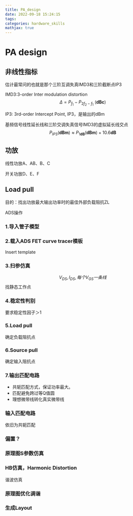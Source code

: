 ```yaml
---
title: PA_design
date: 2022-09-18 15:24:15
tags:
categories: hardware_skills 
mathjax: true
---
```

# PA design

## 非线性指标
估计最常问的也就是那个三阶互调失真IMD3和三阶截断点IP3

IMD3:3-order Inter modulation distortion 
$$
\Delta=P_{f_{1}}-P_{2f_{2}-f_{1}}\ (\mathbf{dBc})
$$

IP3: 3rd-order Intercept Point, IP3，是输出的dBm

基频信号线性延长线和三阶交调失真信号IMD3的虚拟延长线交点
$$
P_{IP3}(\mathbf{dBm})\approx P_{1\mathbf{dB}}(\mathbf{dBm})+10.6\mathbf{dB}
$$

## 功放
线性功放A、AB、B、C

开关功放D、E、F

## Load pull
目的：找出功放最大输出功率时的最佳外部负载阻抗ZL

ADS操作

### 1.导入管子模型

### 2.载入ADS FET curve tracer模板

Insert template

### 3.扫参仿真
$$
V_{DS},I_{DS},每个V_{GS}一条线
$$
找静态工作点


### 4.稳定性判别
要求稳定性因子＞1

### 5.Load pull
确定负载阻抗点

### 6.Source pull
确定输入阻抗点

### 7.输出匹配电路
* 共轭匹配方式，保证功率最大。
* 匹配避免跨过等Q值圆
* 理想微带线转化真实微带线

### 输入匹配电路
依旧为共轭匹配

### 偏置？

### 原理图S参数仿真

### HB仿真，Harmonic Distortion
谐波仿真

### 原理图优化调谐

### 生成Layout

